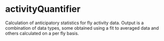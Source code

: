 # activityQuantifier
Calculation of anticipatory statistics for fly activity data. Output is a combination of data types, some obtained using a fit to averaged data and others calculated on a per fly basis. 
